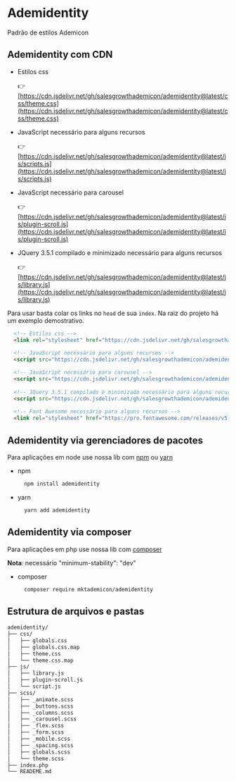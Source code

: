 # Ademidentity

 Padrão de estilos Ademicon

## Ademidentity com CDN

+ Estilos css
  
  👉 [https://cdn.jsdelivr.net/gh/salesgrowthademicon/ademidentity@latest/css/theme.css](https://cdn.jsdelivr.net/gh/salesgrowthademicon/ademidentity@latest/css/theme.css)

+ JavaScript necessário para alguns recursos
  
  👉 [https://cdn.jsdelivr.net/gh/salesgrowthademicon/ademidentity@latest/js/scripts.js](https://cdn.jsdelivr.net/gh/salesgrowthademicon/ademidentity@latest/js/scripts.js)

+ JavaScript necessário para carousel
  
  👉 [https://cdn.jsdelivr.net/gh/salesgrowthademicon/ademidentity@latest/js/plugin-scroll.js](https://cdn.jsdelivr.net/gh/salesgrowthademicon/ademidentity@latest/js/plugin-scroll.js)
  
+ JQuery 3.5.1 compilado e minimizado necessário para alguns recursos
  
  👉 [https://cdn.jsdelivr.net/gh/salesgrowthademicon/ademidentity@latest/js/library.js](https://cdn.jsdelivr.net/gh/salesgrowthademicon/ademidentity@latest/js/library.js)

Para usar basta colar os links no `head` de sua `index`. Na raiz do projeto há um exemplo demostrativo.

  ```html
    <!-- Estilos css -->
    <link rel="stylesheet" href="https://cdn.jsdelivr.net/gh/salesgrowthademicon/ademidentity@latest/css/theme.css" />
    
    <!-- JavaScript necessário para alguns recursos -->
    <script src="https://cdn.jsdelivr.net/gh/salesgrowthademicon/ademidentity@latest/js/scripts.js" type="text/javascript"></script>

    <!-- JavaScript necessário para carousel -->
    <script src="https://cdn.jsdelivr.net/gh/salesgrowthademicon/ademidentity@latest/js/plugin-scroll.js" type="text/javascript"></script>
    
    <!-- JQuery 3.5.1 compilado e minimizado necessário para alguns recursos -->
    <script src="https://cdn.jsdelivr.net/gh/salesgrowthademicon/ademidentity@latest/js/library.js" type="text/javascript"></script>
    
    <!-- Font Awesome necessário para alguns recursos -->
    <link rel="stylesheet" href="https://pro.fontawesome.com/releases/v5.10.0/css/all.css" integrity="sha384-AYmEC3Yw5cVb3ZcuHtOA93w35dYTsvhLPVnYs9eStHfGJvOvKxVfELGroGkvsg+p" crossorigin="anonymous"/>
  ```

## Ademidentity via gerenciadores de pacotes

Para aplicações em node use nossa lib com [npm](https://www.npmjs.com/package/ademidentity@latest) ou [yarn](https://yarnpkg.com/package/ademidentity)

+ npm

  ```bash
    npm install ademidentity
  ```

+ yarn

  ```bash
    yarn add ademidentity
  ```

## Ademidentity via composer

Para aplicações em php use nossa lib com [composer](https://packagist.org/packages/mktademicon/ademidentity)

**Nota**: necessário "minimum-stability": "dev"

+ composer

  ```bash
    composer require mktademicon/ademidentity
  ```

## Estrutura de arquivos e pastas

```bash
ademidentity/
├── css/
│   ├── globals.css
│   ├── globals.css.map
│   ├── theme.css
│   └── theme.css.map
├── js/
│   ├── library.js
│   ├── plugin-scroll.js
│   └── script.js
├── scss/
│   ├── _animate.scss
│   ├── _buttons.scss
│   ├── _columns.scss
│   ├── _carousel.scss
│   ├── _flex.scss
│   ├── _form.scss
│   ├── _mobile.scss
│   ├── _spacing.scss
│   ├── globals.scss
│   └── theme.scss
├── index.php
└── READEME.md
```
